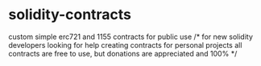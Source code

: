 # solidity-contracts
custom simple erc721 and 1155 contracts for public use
/* for new solidity developers looking
for help creating contracts for personal projects all contracts are free to use, but 
donations are appreciated and 100% */
